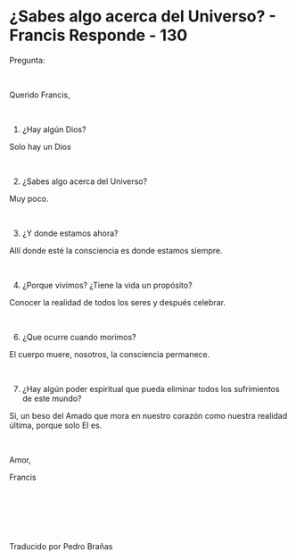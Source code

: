 # ¿Sabes algo acerca del Universo? - Francis Responde - 130




Pregunta: 














&nbsp;
















Querido Francis, 



















&nbsp;
















1. &iquest;Hay alg&uacute;n Dios? 


















Solo hay un Dios














&nbsp;
















2. &iquest;Sabes algo acerca del Universo? 


















Muy poco.














&nbsp;
















3. &iquest;Y donde estamos ahora? 


















All&iacute; donde est&eacute; la consciencia es donde estamos siempre.














&nbsp;
















4. &iquest;Porque vivimos? &iquest;Tiene la vida un prop&oacute;sito? 


















Conocer la realidad de todos los seres y despu&eacute;s celebrar.














&nbsp;
















6. &iquest;Que ocurre cuando morimos? 


















El cuerpo muere, nosotros, la consciencia permanece.














&nbsp;
















7. &iquest;Hay alg&uacute;n poder espiritual que pueda eliminar todos los sufrimientos de este mundo?


















Si, un beso del Amado que mora en nuestro coraz&oacute;n como nuestra realidad &uacute;ltima, porque solo El es. 














&nbsp;
















Amor,


















Francis














&nbsp;






















&nbsp;






















&nbsp;
















Traducido por Pedro Bra&ntilde;as


















